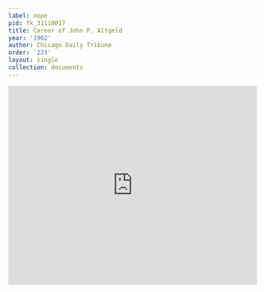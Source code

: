 ```yaml
---
label: nope
pid: fk_31110017
title: Career of John P. Altgeld
year: '1902'
author: Chicago Daily Tribune
order: '223'
layout: single
collection: documents
---
```

<iframe src="https://northwestern.app.box.com/embed/s/3a5bibwrwfnqsx0474nf0beo5n3eunhh?sortColumn=date&view=list" width="500" height="400" frameborder="0" allowfullscreen webkitallowfullscreen msallowfullscreen></iframe>
